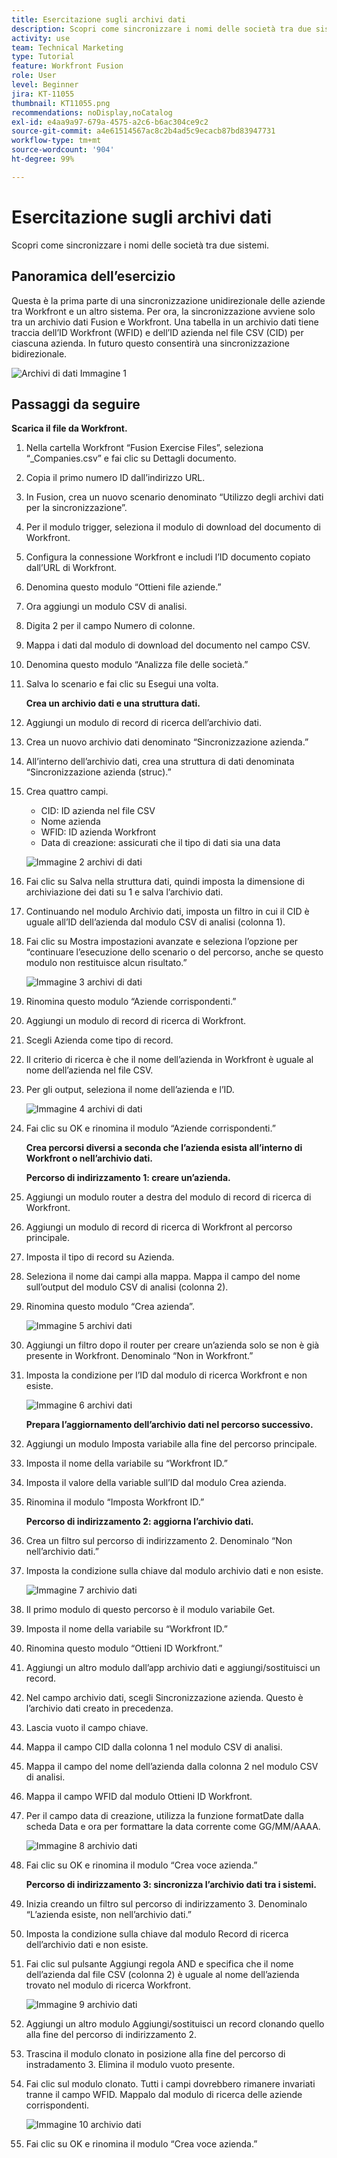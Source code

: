 ```yaml
---
title: Esercitazione sugli archivi dati
description: Scopri come sincronizzare i nomi delle società tra due sistemi. Dovrebbe essere compreso tra 60 e 160 caratteri, ma è di 59 caratteri
activity: use
team: Technical Marketing
type: Tutorial
feature: Workfront Fusion
role: User
level: Beginner
jira: KT-11055
thumbnail: KT11055.png
recommendations: noDisplay,noCatalog
exl-id: e4aa9a97-679a-4575-a2c6-b6ac304ce9c2
source-git-commit: a4e61514567ac8c2b4ad5c9ecacb87bd83947731
workflow-type: tm+mt
source-wordcount: '904'
ht-degree: 99%

---
```


# Esercitazione sugli archivi dati

Scopri come sincronizzare i nomi delle società tra due sistemi.

## Panoramica dell’esercizio

Questa è la prima parte di una sincronizzazione unidirezionale delle aziende tra Workfront e un altro sistema. Per ora, la sincronizzazione avviene solo tra un archivio dati Fusion e Workfront. Una tabella in un archivio dati tiene traccia dell’ID Workfront (WFID) e dell’ID azienda nel file CSV (CID) per ciascuna azienda. In futuro questo consentirà una sincronizzazione bidirezionale.

![Archivi di dati Immagine 1](../12-exercises/assets/data-stores-walkthrough-1.png)

## Passaggi da seguire

**Scarica il file da Workfront.**

1. Nella cartella Workfront “Fusion Exercise Files”, seleziona “_Companies.csv” e fai clic su Dettagli documento.
1. Copia il primo numero ID dall’indirizzo URL.
1. In Fusion, crea un nuovo scenario denominato “Utilizzo degli archivi dati per la sincronizzazione”.
1. Per il modulo trigger, seleziona il modulo di download del documento di Workfront.
1. Configura la connessione Workfront e includi l’ID documento copiato dall’URL di Workfront.
1. Denomina questo modulo “Ottieni file aziende.”
1. Ora aggiungi un modulo CSV di analisi.
1. Digita 2 per il campo Numero di colonne.
1. Mappa i dati dal modulo di download del documento nel campo CSV.
1. Denomina questo modulo “Analizza file delle società.”
1. Salva lo scenario e fai clic su Esegui una volta.

   **Crea un archivio dati e una struttura dati.**

1. Aggiungi un modulo di record di ricerca dell’archivio dati.
1. Crea un nuovo archivio dati denominato “Sincronizzazione azienda.”
1. All’interno dell’archivio dati, crea una struttura di dati denominata “Sincronizzazione azienda (struc).”
1. Crea quattro campi.

   + CID: ID azienda nel file CSV
   + Nome azienda
   + WFID: ID azienda Workfront
   + Data di creazione: assicurati che il tipo di dati sia una data

   ![Immagine 2 archivi di dati](../12-exercises/assets/data-stores-walkthrough-2.png)

1. Fai clic su Salva nella struttura dati, quindi imposta la dimensione di archiviazione dei dati su 1 e salva l’archivio dati.
1. Continuando nel modulo Archivio dati, imposta un filtro in cui il CID è uguale all’ID dell’azienda dal modulo CSV di analisi (colonna 1).
1. Fai clic su Mostra impostazioni avanzate e seleziona l’opzione per “continuare l’esecuzione dello scenario o del percorso, anche se questo modulo non restituisce alcun risultato.”

   ![Immagine 3 archivi di dati](../12-exercises/assets/data-stores-walkthrough-3.png)

1. Rinomina questo modulo “Aziende corrispondenti.”
1. Aggiungi un modulo di record di ricerca di Workfront.
1. Scegli Azienda come tipo di record.
1. Il criterio di ricerca è che il nome dell’azienda in Workfront è uguale al nome dell’azienda nel file CSV.
1. Per gli output, seleziona il nome dell’azienda e l’ID.

   ![Immagine 4 archivi di dati](../12-exercises/assets/data-stores-walkthrough-4.png)

1. Fai clic su OK e rinomina il modulo “Aziende corrispondenti.”

   **Crea percorsi diversi a seconda che l’azienda esista all’interno di Workfront o nell’archivio dati.**

   **Percorso di indirizzamento 1: creare un’azienda.**

1. Aggiungi un modulo router a destra del modulo di record di ricerca di Workfront.
1. Aggiungi un modulo di record di ricerca di Workfront al percorso principale.
1. Imposta il tipo di record su Azienda.
1. Seleziona il nome dai campi alla mappa. Mappa il campo del nome sull’output del modulo CSV di analisi (colonna 2).
1. Rinomina questo modulo “Crea azienda”.

   ![Immagine 5 archivi dati](../12-exercises/assets/data-stores-walkthrough-5.png)

1. Aggiungi un filtro dopo il router per creare un’azienda solo se non è già presente in Workfront. Denominalo “Non in Workfront.”
1. Imposta la condizione per l’ID dal modulo di ricerca Workfront e non esiste.

   ![Immagine 6 archivi dati](../12-exercises/assets/data-stores-walkthrough-6.png)

   **Prepara l’aggiornamento dell’archivio dati nel percorso successivo.**

1. Aggiungi un modulo Imposta variabile alla fine del percorso principale.
1. Imposta il nome della variabile su “Workfront ID.”
1. Imposta il valore della variable sull’ID dal modulo Crea azienda.
1. Rinomina il modulo “Imposta Workfront ID.”

   **Percorso di indirizzamento 2: aggiorna l’archivio dati.**

1. Crea un filtro sul percorso di indirizzamento 2. Denominalo “Non nell’archivio dati.”

1. Imposta la condizione sulla chiave dal modulo archivio dati e non esiste.

   ![Immagine 7 archivio dati](../12-exercises/assets/data-stores-walkthrough-7.png)

1. Il primo modulo di questo percorso è il modulo variabile Get.
1. Imposta il nome della variabile su “Workfront ID.”
1. Rinomina questo modulo “Ottieni ID Workfront.”
1. Aggiungi un altro modulo dall’app archivio dati e aggiungi/sostituisci un record.
1. Nel campo archivio dati, scegli Sincronizzazione azienda. Questo è l’archivio dati creato in precedenza.
1. Lascia vuoto il campo chiave.
1. Mappa il campo CID dalla colonna 1 nel modulo CSV di analisi.
1. Mappa il campo del nome dell’azienda dalla colonna 2 nel modulo CSV di analisi.
1. Mappa il campo WFID dal modulo Ottieni ID Workfront.
1. Per il campo data di creazione, utilizza la funzione formatDate dalla scheda Data e ora per formattare la data corrente come GG/MM/AAAA.

   ![Immagine 8 archivio dati](../12-exercises/assets/data-stores-walkthrough-8.png)

1. Fai clic su OK e rinomina il modulo “Crea voce azienda.”

   **Percorso di indirizzamento 3: sincronizza l’archivio dati tra i sistemi.**

1. Inizia creando un filtro sul percorso di indirizzamento 3. Denominalo “L’azienda esiste, non nell’archivio dati.”
1. Imposta la condizione sulla chiave dal modulo Record di ricerca dell’archivio dati e non esiste.
1. Fai clic sul pulsante Aggiungi regola AND e specifica che il nome dell’azienda dal file CSV (colonna 2) è uguale al nome dell’azienda trovato nel modulo di ricerca Workfront.

   ![Immagine 9 archivio dati](../12-exercises/assets/data-stores-walkthrough-9.png)

1. Aggiungi un altro modulo Aggiungi/sostituisci un record clonando quello alla fine del percorso di indirizzamento 2.
1. Trascina il modulo clonato in posizione alla fine del percorso di instradamento 3. Elimina il modulo vuoto presente.
1. Fai clic sul modulo clonato. Tutti i campi dovrebbero rimanere invariati tranne il campo WFID. Mappalo dal modulo di ricerca delle aziende corrispondenti.

   ![Immagine 10 archivio dati](../12-exercises/assets/data-stores-walkthrough-10.png)

1. Fai clic su OK e rinomina il modulo “Crea voce azienda.”
